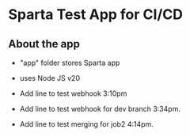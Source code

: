 # Sparta Test App for CI/CD

## About the app

- "app" folder stores Sparta app
- uses Node JS v20

- Add line to test webhook 3:10pm
- Add line to test webhook for dev branch 3:34pm.
- Add line to test merging for job2 4:14pm.
